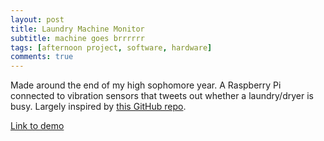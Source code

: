 ```yaml
---
layout: post
title: Laundry Machine Monitor
subtitle: machine goes brrrrrr
tags: [afternoon project, software, hardware]
comments: true
---
```


Made around the end of my high sophomore year. A Raspberry Pi connected to vibration sensors that tweets out whether a laundry/dryer is busy. Largely inspired by [this GitHub repo](https://github.com/Shmoopty/rpi-appliance-monitor).

[Link to demo](https://youtu.be/gpzIncVBgg4)